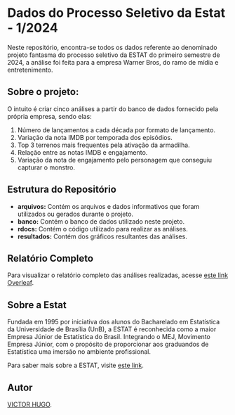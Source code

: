# Dados do Processo Seletivo da Estat - 1/2024

Neste repositório, encontra-se todos os dados referente ao denominado projeto fantasma do processo seletivo da ESTAT do primeiro semestre de 2024, a análise foi feita para a empresa Warner Bros, do ramo de mídia e entretenimento.

## Sobre o projeto:

O intuito é criar cinco análises a partir do banco de dados fornecido pela própria empresa, sendo elas:

1. Número de lançamentos a cada década por formato de lançamento.
2. Variação da nota IMDB por temporada dos episódios.
3. Top 3 terrenos mais frequentes pela ativação da armadilha.
4. Relação entre as notas IMDB e engajamento.
5. Variação da nota de engajamento pelo personagem que conseguiu capturar o monstro.

## Estrutura do Repositório
- **arquivos:** Contém os arquivos e dados informativos que foram utilizados ou gerados durante o projeto.
- **banco:** Contém o banco de dados utilizado neste projeto.
- **rdocs:** Contém o código utilizado para realizar as análises.
- **resultados:** Contém dos gráficos resultantes das análises.

## Relatório Completo
Para visualizar o relatório completo das análises realizadas, acesse [este link Overleaf](https://www.overleaf.com/project/6622d06c37ba659987f4aeb9).

## Sobre a Estat
Fundada em 1995 por iniciativa dos alunos do Bacharelado em Estatística da Universidade de Brasília (UnB), a ESTAT é reconhecida como a maior Empresa Júnior de Estatística do Brasil. Integrando o MEJ, Movimento Empresa Júnior, com o propósito de proporcionar aos graduandos de Estatística uma imersão no ambiente profissional.

Para saber mais sobre a ESTAT, visite [este link](https://estat.com.br/quem-somos-3/?).

## Autor
[VICTOR HUGO](https://github.com/InVictorLopes).
